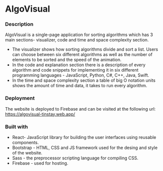 # AlgoVisual

### Description
AlgoVisual is a single-page application for sorting algorithms which has 3 main sections- visualizer, code and time and space complexity section. 

* The visualizer shows how sorting algorithms divide and sort a list. Users can choose between six different algorithms as well as the number of elements to be sorted and the speed of the animation.
* In the code and explanation section there is a description of every algorithm and code snippets for implementing it in six different programming languages - JavaScript, Python, C#,  C++, Java, Swift.
* In the time and space complexity section a table of big O notation units shows the amount of time and data, it takes to run every algorithm.

### Deployment
The website is deployed to Firebase and can be visited at the following url: https://algovisual-tinstay.web.app/

### Built with
* React- JavaScript library for building the user interfaces using reusable components.
* Bootstrap - HTML, CSS and JS framework used for the desing and style of the website.
* Sass - the preprocessor scripting language for compiling CSS.
* Firebase - used for hosting.
